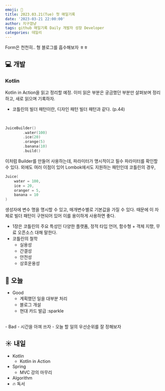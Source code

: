 ```yaml
---
emoji: 🧢
title: 2023.03.21(Tue) 첫 매일기록
date: '2023-03-21 22:00:00'
author: 지구깜냥
tags: github 매일기록 Daily 개발자 성장 Developer
categories: 데일리
---
```

Form은 천천히.. 형 블로그를 흡수해보자 ㅎㅎ

## 💻 개발
### Kotlin
Kotlin in Action을 읽고 정리할 예정.
이미 읽은 부분은 궁금했던 부분만 살펴보며 정리하고, 새로 읽으며 기록하자.


- 코틀린의 빌더 패턴이란, 디자인 패턴 빌더 패턴과 같다. (p.44)
<br>

```kotlin
JuiceBuilder()
        .water(100)
        .ice(20)
        .orange(5)
        .banana(10)
        .build()
```
이처럼 Builder를 만들어 사용하는데, 파라미터가 명시적이고 필수 파라미터를 확인할 수 있다.
외에도 여러 이점이 있어 Lombok에서도 지원하는 패턴인데
코틀린의 경우,
```kotlin
Juice(
    water = 100,
    ice = 20,
    oranger = 5,
    banana = 10
)
```
생성자에 변수 명을 명시할 수 있고, 매개변수별로 기본값을 가질 수 있다.
때문에 이 자체로 빌더 패턴이 구현되어 있어 이를 용이하게 사용하면 좋다.

- 1장은 코틀린의 주요 특성인 다양한 플랫폼, 정적 타입 언어, 함수형 + 객체 지향, 무료 오픈소스 대해 말한다.
- 코틀린의 철학
  - 실용성
  - 간결성
  - 안전성
  - 상호운용성


## 🌙 오늘
- Good
  - 계획했던 일을 대부분 처리
  - 블로그 개설
  - 현대 카드 발급 :sparkle
<br>
- Bad
  - 시간을 아껴 쓰자
  - 오늘 할 일의 우선순위를 잘 정해보자 

## ☀️ 내일
- Kotlin
  - Kotlin in Action
- Spring
  - MVC 강의 마무리
- Algorithm
- 🔥 독서

